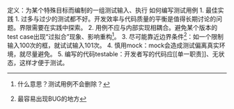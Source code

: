 定义：为某个特殊目标而编制的一组测试输入、执行
如何编写测试用例
	1. 最佳实践
		1. 过多与过少的测试都不好。开发效率与代码质量的平衡是值得长期讨论的问题。界限需要在实践中探索。
		2. 用例不应与内部实现相耦合。避免某个版本的test case出现“过拟合”现象、影响重构[^1]。
		3. 尽可能靠近边界条件[^2]：如一个限制输入100次的框，就试试输入101次。
		4. 慎用mock：mock会造成测试偏离真实环境，就尽量避免。
		5. 编写的代码testable：开发者写的代码应[[单一职责]]、无状态，这样才便于测试。

[^1]: 什么意思？测试用例不会删除？
[^2]: 最容易出现BUG的地方